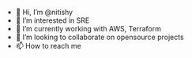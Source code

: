 - 👋 Hi, I’m @nitishy
- 👀 I’m interested in SRE
- 🌱 I’m currently working with AWS, Terraform
- 💞️ I’m looking to collaborate on opensource projects
- 📫 How to reach me 

<!---
nitishy/nitishy is a ✨ special ✨ repository because its `README.md` (this file) appears on your GitHub profile.
You can click the Preview link to take a look at your changes.
--->
